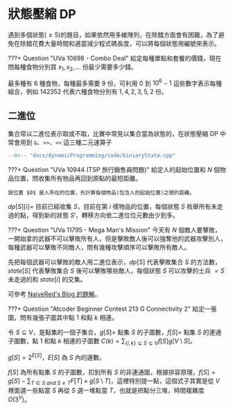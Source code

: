 # 狀態壓縮 DP

遇到多個狀態($\ge 5$)的題目，如果依然用多維陣列，在除錯方面會有困難，為了避免在除錯花費大量時間和適當減少程式碼長度，可以將每個狀態用編號來表示。

???+ Question "UVa 10898 - Combo Deal"
    給定每種單點和套餐的價錢，現在問每種食物分別買 $x_1,x_2,...$ 份最少需要多少錢。
    
最多種有 $6$ 種食物，每種最多需要 $9$ 份，可利用 $0$ 到 $10^6-1$ 這些數字表示每種組合，例如 $142352$ 代表六種食物分別有 $1,4,2,3,5,2$ 份。

## 二進位
集合常以二進位表示取或不取，比賽中常見以集合當為狀態的，在狀態壓縮 DP 中常會用到 `&`、`>>`、`<<` 這三種二元運算子

```cpp
--8<-- "docs/dynamicProgramming/code/biniaryState.cpp"
```

???+ Question "UVa 10944 (TSP 旅行銷售員問題)"
    給定人的起始位置和 $N$ 個物品位置，問收集所有物品再回到原點的最短距離。
    
    設位置 $0$ 是人所在的位置，先計算每個物品(包含人的起始位置)之間的距離。

$dp[S][i]=$ 目前已經收集 $S$，目前在第 $i$ 樣物品的位置，每個狀態 $S$ 枚舉所有未走過的點，得到新的狀態 $S'$，轉移方向依二進位位元數由少到多。

???+ Question "UVa 11795 - Mega Man's Mission"
    今天有 $N$ 個敵人要擊敗，一開始拿的武器不可以擊敗所有人，但是擊敗敵人後可以強奪他的武器攻擊別人，每種武器可以擊敗不同敵人，問有幾種攻擊順序可以擊敗所有敵人。

先把每個武器可以擊敗的敵人用二進位表示，$dp[S]$ 代表擊敗集合 $S$ 的方法數，$state[S]$ 代表擊敗集合 $S$ 後可以擊敗哪些敵人，每個狀態 $S$ 可以攻擊的士兵 $=S$ 未走過的和 $state[i]$ 的交集。

可參考 [NaiveRed's Blog 的題解](https://naivered.github.io/2016/06/03/Problem_Solving/UVa/UVa-11795-Mega-Man-s-Mission/)。

???+ Question "Atcoder Beginner Contest 213 G Connectivity 2"
    給定一張圖，問有幾張子圖其中點 $1$ 和點 $k$ 相連。

令 $S\subseteq V$，是點集的一個子集合，$g[S]=$ 點集 $S$ 的子圖數，$f[S]=$ 點集 $S$ 的連通子圖數，點 $1$ 和點 $k$ 相連的子圖數 $C(k)=\sum_{\{i,k\}\subseteq S\subseteq V}f[S]g[V\setminus S]$。

$g[S]=2^{E[S]}$，$E[S]$ 為 $S$ 內的邊數。

$f[S]$ 為所有點集 $S$ 的子圖數，扣到所有 $S$ 的非連通圖，根據排容原理，$f[S]=g[S]-\sum_{T\in S\ and\ S\neq T}F[T]\times g[S\setminus T]$，這裡特別提一點，這個式子其實是從 $V$ 裡面選一些點當 $S$ 再從 $S$ 選一堆點當 $T$，也就是把點分三堆，時間複雜度 $O(3^V)$。
